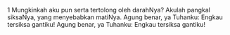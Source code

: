 1
Mungkinkah aku pun serta tertolong oleh darahNya?
Akulah pangkal siksaNya, yang menyebabkan matiNya.
Agung benar, ya Tuhanku: Engkau tersiksa gantiku!
Agung benar, ya Tuhanku: Engkau tersiksa gantiku!